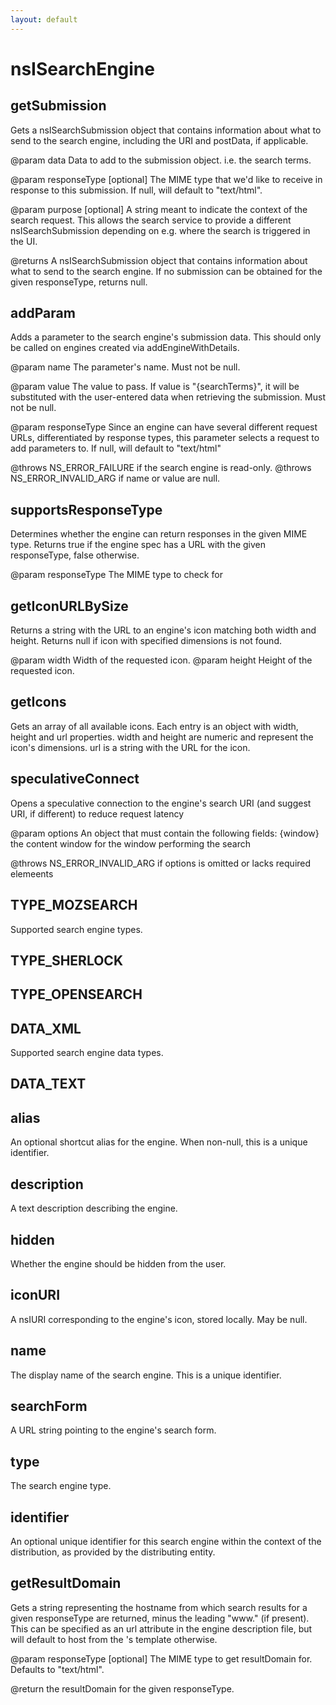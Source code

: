```yaml
---
layout: default
---
```


# nsISearchEngine #

## getSubmission ##

Gets a nsISearchSubmission object that contains information about what to
send to the search engine, including the URI and postData, if applicable.

@param  data
        Data to add to the submission object.
        i.e. the search terms.

@param  responseType [optional]
        The MIME type that we'd like to receive in response
        to this submission.  If null, will default to "text/html".

@param purpose [optional]
       A string meant to indicate the context of the search request. This
       allows the search service to provide a different nsISearchSubmission
       depending on e.g. where the search is triggered in the UI.

@returns A nsISearchSubmission object that contains information about what
         to send to the search engine.  If no submission can be
         obtained for the given responseType, returns null.


## addParam ##

Adds a parameter to the search engine's submission data. This should only
be called on engines created via addEngineWithDetails.

@param name
       The parameter's name. Must not be null.

@param value
       The value to pass. If value is "{searchTerms}", it will be
       substituted with the user-entered data when retrieving the
       submission. Must not be null.

@param responseType
       Since an engine can have several different request URLs,
       differentiated by response types, this parameter selects
       a request to add parameters to.  If null, will default
       to "text/html"

@throws NS_ERROR_FAILURE if the search engine is read-only.
@throws NS_ERROR_INVALID_ARG if name or value are null.


## supportsResponseType ##

Determines whether the engine can return responses in the given
MIME type.  Returns true if the engine spec has a URL with the
given responseType, false otherwise.

@param responseType
       The MIME type to check for


## getIconURLBySize ##

Returns a string with the URL to an engine's icon matching both width and
height. Returns null if icon with specified dimensions is not found.

@param width
       Width of the requested icon.
@param height
       Height of the requested icon.


## getIcons ##

Gets an array of all available icons. Each entry is an object with
width, height and url properties. width and height are numeric and
represent the icon's dimensions. url is a string with the URL for
the icon.


## speculativeConnect ##

Opens a speculative connection to the engine's search URI
(and suggest URI, if different) to reduce request latency

@param  options
        An object that must contain the following fields:
        {window} the content window for the window performing the search

@throws NS_ERROR_INVALID_ARG if options is omitted or lacks required
        elemeents


## TYPE_MOZSEARCH ##

Supported search engine types.


## TYPE_SHERLOCK ##

## TYPE_OPENSEARCH ##

## DATA_XML ##

Supported search engine data types.


## DATA_TEXT ##

## alias ##

An optional shortcut alias for the engine.
When non-null, this is a unique identifier.


## description ##

A text description describing the engine.


## hidden ##

Whether the engine should be hidden from the user.


## iconURI ##

A nsIURI corresponding to the engine's icon, stored locally. May be null.


## name ##

The display name of the search engine. This is a unique identifier.


## searchForm ##

A URL string pointing to the engine's search form.


## type ##

The search engine type.


## identifier ##

An optional unique identifier for this search engine within the context of
the distribution, as provided by the distributing entity.


## getResultDomain ##

Gets a string representing the hostname from which search results for a
given responseType are returned, minus the leading "www." (if present).
This can be specified as an url attribute in the engine description file,
but will default to host from the <Url>'s template otherwise.

@param  responseType [optional]
        The MIME type to get resultDomain for.  Defaults to "text/html".

@return the resultDomain for the given responseType.

